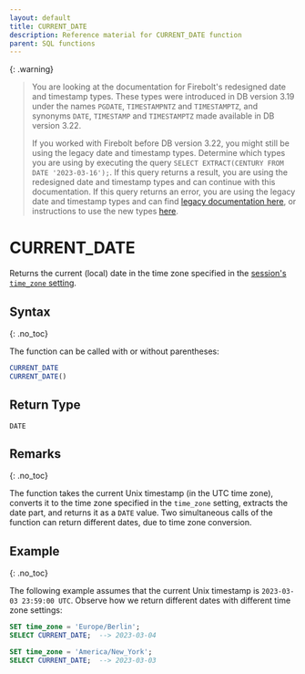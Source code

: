 ```yaml
---
layout: default
title: CURRENT_DATE
description: Reference material for CURRENT_DATE function
parent: SQL functions
---
```


{: .warning}
  >You are looking at the documentation for Firebolt's redesigned date and timestamp types.
  >These types were introduced in DB version 3.19 under the names `PGDATE`, `TIMESTAMPNTZ` and `TIMESTAMPTZ`, and synonyms `DATE`, `TIMESTAMP` and `TIMESTAMPTZ` made available in DB version 3.22.
  >
  >If you worked with Firebolt before DB version 3.22, you might still be using the legacy date and timestamp types.
  >Determine which types you are using by executing the query `SELECT EXTRACT(CENTURY FROM DATE '2023-03-16');`.
  >If this query returns a result, you are using the redesigned date and timestamp types and can continue with this documentation.
  >If this query returns an error, you are using the legacy date and timestamp types and can find [legacy documentation here](../../general-reference/legacy-date-timestamp.md#legacy-date-and-timestamp-functions), or instructions to use the new types [here](../../release-notes/release-notes-archive.html#db-version-322).

# CURRENT_DATE

Returns the current (local) date in the time zone specified in the [session's `time_zone` setting](../../general-reference/system-settings.md#set-time-zone).

## Syntax
{: .no_toc}

The function can be called with or without parentheses:

```sql
CURRENT_DATE
CURRENT_DATE()
```

## Return Type

`DATE`

## Remarks
{: .no_toc}

The function takes the current Unix timestamp (in the UTC time zone), converts it to the time zone specified in the `time_zone` setting, extracts the date part, and returns it as a `DATE` value.
Two simultaneous calls of the function can return different dates, due to time zone conversion.

## Example
{: .no_toc}

The following example assumes that the current Unix timestamp is `2023-03-03 23:59:00 UTC`.
Observe how we return different dates with different time zone settings:

```sql
SET time_zone = 'Europe/Berlin';
SELECT CURRENT_DATE;  --> 2023-03-04

SET time_zone = 'America/New_York';
SELECT CURRENT_DATE;  --> 2023-03-03
```
